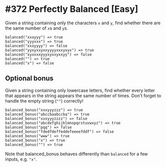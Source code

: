 # #372 Perfectly Balanced [Easy]

Given a string containing only the characters `x` and `y`, find whether there are the same number of `x`s and `y`s.

```
balanced("xxxyyy") => true
balanced("yyyxxx") => true
balanced("xxxyyyy") => false
balanced("yyxyxxyxxyyyyxxxyxyx") => true
balanced("xyxxxxyyyxyxxyxxyy") => false
balanced("") => true
balanced("x") => false
```

## Optional bonus
Given a string containing only lowercase letters, find whether every letter that appears in the string appears the same number of times.
Don't forget to handle the empty string (`""`) correctly!

```
balanced_bonus("xxxyyyzzz") => true
balanced_bonus("abccbaabccba") => true
balanced_bonus("xxxyyyzzzz") => false
balanced_bonus("abcdefghijklmnopqrstuvwxyz") => true
balanced_bonus("pqq") => false
balanced_bonus("fdedfdeffeddefeeeefddf") => false
balanced_bonus("www") => true
balanced_bonus("x") => true
balanced_bonus("") => true
```

Note that balanced_bonus behaves differently than `balanced` for a few inputs, e.g. `"x"`.